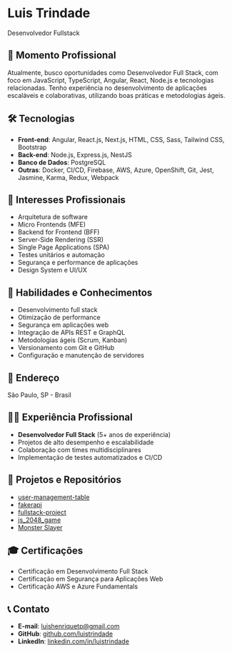 # Luis Trindade
Desenvolvedor Fullstack
## 💼 Momento Profissional
Atualmente, busco oportunidades como Desenvolvedor Full Stack, com foco em JavaScript, TypeScript, Angular, React, Node.js e tecnologias relacionadas. Tenho experiência no desenvolvimento de aplicações escaláveis e colaborativas, utilizando boas práticas e metodologias ágeis.

## 🛠️ Tecnologias
- **Front-end**: Angular, React.js, Next.js, HTML, CSS, Sass, Tailwind CSS, Bootstrap
- **Back-end**: Node.js, Express.js, NestJS
- **Banco de Dados**: PostgreSQL
- **Outras**: Docker, CI/CD, Firebase, AWS, Azure, OpenShift, Git, Jest, Jasmine, Karma, Redux, Webpack

## 🎯 Interesses Profissionais
- Arquitetura de software
- Micro Frontends (MFE)
- Backend for Frontend (BFF)
- Server-Side Rendering (SSR)
- Single Page Applications (SPA)
- Testes unitários e automação
- Segurança e performance de aplicações
- Design System e UI/UX

## 🔑 Habilidades e Conhecimentos
- Desenvolvimento full stack
- Otimização de performance
- Segurança em aplicações web
- Integração de APIs REST e GraphQL
- Metodologias ágeis (Scrum, Kanban)
- Versionamento com Git e GitHub
- Configuração e manutenção de servidores

## 📍 Endereço
São Paulo, SP - Brasil

## 👨‍💻 Experiência Profissional
- **Desenvolvedor Full Stack** (5+ anos de experiência)
- Projetos de alto desempenho e escalabilidade
- Colaboração com times multidisciplinares
- Implementação de testes automatizados e CI/CD

## 🚀 Projetos e Repositórios
- [user-management-table](https://github.com/luistrindade/user-management-table)
- [fakerapi](https://github.com/luistrindade/fakerapi)
- [fullstack-project](https://github.com/luistrindade/fullstack-project)
- [js_2048_game](https://github.com/luistrindade/js_2048_game)
- [Monster Slayer](https://github.com/luistrindade/monster-slayer)

## 🎓 Certificações
- Certificação em Desenvolvimento Full Stack
- Certificação em Segurança para Aplicações Web
- Certificação AWS e Azure Fundamentals

## 📞 Contato
- **E-mail**: luishenriquetp@gmail.com
- **GitHub**: [github.com/luistrindade](https://github.com/luistrindade)
- **LinkedIn**: [linkedin.com/in/luistrindade](https://linkedin.com/in/luistrindade)

